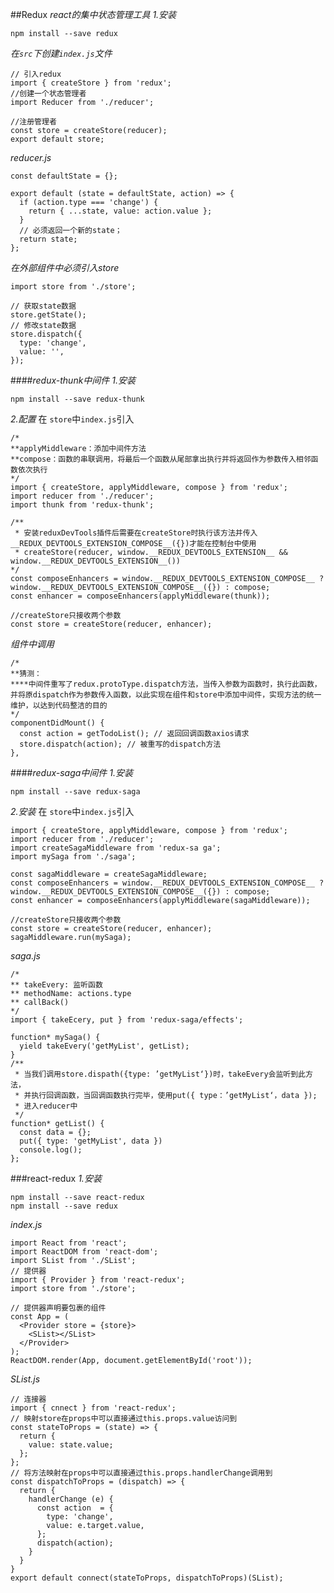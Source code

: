 <!--
 * @Author: Do not edit
 * @Date: 2022-10-30 13:48:16
 * @LastEditors: sun
 * @LastEditTime: 2022-10-30 16:57:18
 * @FilePath: /md/react.md
-->
##Redux
*react的集中状态管理工具*
*1.安装*
```bash{.line-number}
npm install --save redux
```
*在`src`下创建`index.js`文件*
```javascript{.line-number}
// 引入redux
import { createStore } from 'redux';
//创建一个状态管理者
import Reducer from './reducer';

//注册管理者
const store = createStore(reducer);
export default store;
```
*reducer.js*
``` javascript{.line-numbers}
const defaultState = {};

export default (state = defaultState, action) => {
  if (action.type === 'change') {
    return { ...state, value: action.value };
  }
  // 必须返回一个新的state；
  return state;
};
```
*在外部组件中必须引入store*
```javascript{.line-numbers}
import store from './store';

// 获取state数据
store.getState();
// 修改state数据
store.dispatch({
  type: 'change',
  value: '',
});
```
####*redux-thunk中间件*
*1.安装*
``````bash{.line-numbers}
npm install --save redux-thunk
``````
*2.配置*
在 `store`中`index.js`引入
```javascript{.line-numbers}
/*
**applyMiddleware：添加中间件方法
**compose：函数的串联调用，将最后一个函数从尾部拿出执行并将返回作为参数传入相邻函数依次执行
*/
import { createStore, applyMiddleware, compose } from 'redux';
import reducer from './reducer';
import thunk from 'redux-thunk';

/**
 * 安装reduxDevTools插件后需要在createStore时执行该方法并传入__REDUX_DEVTOOLS_EXTENSION_COMPOSE__({})才能在控制台中使用
 * createStore(reducer, window.__REDUX_DEVTOOLS_EXTENSION__ && window.__REDUX_DEVTOOLS_EXTENSION__())
*/
const composeEnhancers = window.__REDUX_DEVTOOLS_EXTENSION_COMPOSE__ ? window.__REDUX_DEVTOOLS_EXTENSION_COMPOSE__({}) : compose;
const enhancer = composeEnhancers(applyMiddleware(thunk));

//createStore只接收两个参数
const store = createStore(reducer, enhancer);
```
*组件中调用*
```javascript{.line-number}
/*
**猜测：
****中间件重写了redux.protoType.dispatch方法，当传入参数为函数时，执行此函数，并将原dispatch作为参数传入函数，以此实现在组件和store中添加中间件，实现方法的统一维护，以达到代码整洁的目的
*/
componentDidMount() {
  const action = getTodoList(); // 返回回调函数axios请求
  store.dispatch(action); // 被重写的dispatch方法
},
```
####*redux-saga中间件*
*1.安装*
``````bash{.line-numbers}
npm install --save redux-saga
``````
*2.安装*
在 `store`中`index.js`引入
```javascript{.line-numbers}
import { createStore, applyMiddleware, compose } from 'redux';
import reducer from './reducer';
import createSagaMiddleware from 'redux-sa ga';
import mySaga from './saga';

const sagaMiddleware = createSagaMiddleware;
const composeEnhancers = window.__REDUX_DEVTOOLS_EXTENSION_COMPOSE__ ? window.__REDUX_DEVTOOLS_EXTENSION_COMPOSE__({}) : compose;
const enhancer = composeEnhancers(applyMiddleware(sagaMiddleware));

//createStore只接收两个参数
const store = createStore(reducer, enhancer);
sagaMiddleware.run(mySaga);
```
*saga.js*
```javascript{.line-numbers}
/*
** takeEvery: 监听函数
** methodName: actions.type
** callBack()
*/
import { takeEcery, put } from 'redux-saga/effects';

function* mySaga() {
  yield takeEvery('getMyList', getList);
}
/**
 * 当我们调用store.dispath({type: ’getMyList‘})时，takeEvery会监听到此方法，
 * 并执行回调函数，当回调函数执行完毕，使用put({ type：’getMyList‘，data });
 * 进入reducer中
 */
function* getList() {
  const data = {};
  put({ type: 'getMyList', data })
  console.log();
};
```
###react-redux
*1.安装*
```bash{.line-number}
npm install --save react-redux
npm install --save redux
```
*index.js*
```javascript{.line-numbers}
import React from 'react';
import ReactDOM from 'react-dom';
import SList from './SList';
// 提供器
import { Provider } from 'react-redux';
import store from './store';

// 提供器声明要包裹的组件
const App = (
  <Provider store = {store}>
    <SList></SList>
  </Provider>
);
ReactDOM.render(App, document.getElementById('root'));
```
*SList.js*
```javascript{.line-numbers}
// 连接器
import { cnnect } from 'react-redux';
// 映射store在props中可以直接通过this.props.value访问到
const stateToProps = (state) => {
  return {
    value: state.value;
  };
};
// 将方法映射在props中可以直接通过this.props.handlerChange调用到
const dispatchToProps = (dispatch) => {
  return {
    handlerChange (e) {
      const action  = {
        type: 'change',
        value: e.target.value,
      };
      dispatch(action);
    }
  }
}
export default connect(stateToProps, dispatchToProps)(SList);
```

